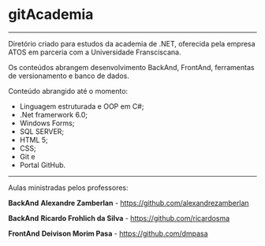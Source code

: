 # gitAcademia
________________________________________________________________________________________________________________________________________________________________________
Diretório criado para estudos da academia de .NET, oferecida pela empresa ATOS em parceria com a Universidade Fransciscana.

Os conteúdos abrangem desenvolvimento BackAnd, FrontAnd, ferramentas de versionamento e banco de dados.

Conteúdo abrangido até o momento:
* Linguagem estruturada e OOP em C#;
* .Net framerwork 6.0;
* Windows Forms;
* SQL SERVER;
* HTML 5;
* CSS;
* Git e
* Portal GitHub.
________________________________________________________________________________________________________________________________________________________________________
Aulas ministradas pelos professores:

**BackAnd**
**Alexandre Zamberlan** - https://github.com/alexandrezamberlan

**BackAnd**
**Ricardo Frohlich da Silva** - https://github.com/ricardosma

**FrontAnd**
**Deivison Morim Pasa** - https://github.com/dmpasa



